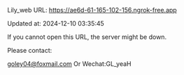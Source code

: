 Lily_web URL: https://ae6d-61-165-102-156.ngrok-free.app

Updated at: 2024-12-10 03:35:45

If you cannot open this URL, the server might be down.

Please contact: 

goley04@foxmail.com Or Wechat:GL_yeaH